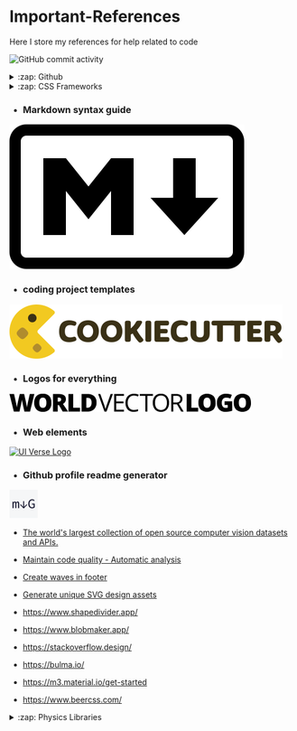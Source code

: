 # Important-References
Here I store my references for help related to code

![GitHub commit activity](https://img.shields.io/github/commit-activity/w/r-a-j/Important-References)

<details>
  <summary>:zap: Github </summary>
 
<!--START_SECTION:activity-->
- [Github Badges](https://shields.io/badges)
- [Github Repository, User & Language card's](https://kasroudra-stats-card.onrender.com/)
<!--END_SECTION:activity-->

</details>

<details>
  <summary>:zap: CSS Frameworks </summary>
 
<!--START_SECTION:activity-->
- [Tailwind CSS](https://tailwindcss.com/docs/installation)
<!--END_SECTION:activity-->

</details>


- ### Markdown syntax guide
[![Markdown syntax](https://github.com/r-a-j/Important-References/blob/main/assets/markdown-mark-white.svg)](https://www.markdownguide.org/basic-syntax)

- ### coding project templates
[![cookiecutter](https://github.com/r-a-j/Important-References/blob/main/assets/cookiecutter-logo.svg)](https://www.cookiecutter.io/templates)

- ### Logos for everything
[![World Vector Logo](https://github.com/r-a-j/Important-References/blob/main/assets/world-vector-logo.svg)](https://worldvectorlogo.com)

- ### Web elements
[![UI Verse Logo](https://uiverse.io/build/_assets/logo-png-XGWSYHKJ.png)](https://uiverse.io/elements) 

- ### Github profile readme generator
[![Readme generator logo](https://github.com/r-a-j/Important-References/blob/main/assets/github-profile-readme-generator-logo.png)](https://rahuldkjain.github.io/gh-profile-readme-generator/)

- [The world's largest collection of open source computer vision datasets and APIs.](https://universe.roboflow.com/)

- [Maintain code quality - Automatic analysis](https://app.codacy.com/)

- [Create waves in footer](https://getwaves.io/)

- [Generate unique SVG design assets](https://haikei.app/)

- https://www.shapedivider.app/

- https://www.blobmaker.app/

- https://stackoverflow.design/

- https://bulma.io/

- https://m3.material.io/get-started

- https://www.beercss.com/

<details>
  <summary>:zap: Physics Libraries </summary>
 
<!--START_SECTION:activity-->
- https://box2d.org/
- https://google.github.io/liquidfun/
- https://brm.io/matter-js/
- https://brm.io/gears/
<!--END_SECTION:activity-->

</details>
